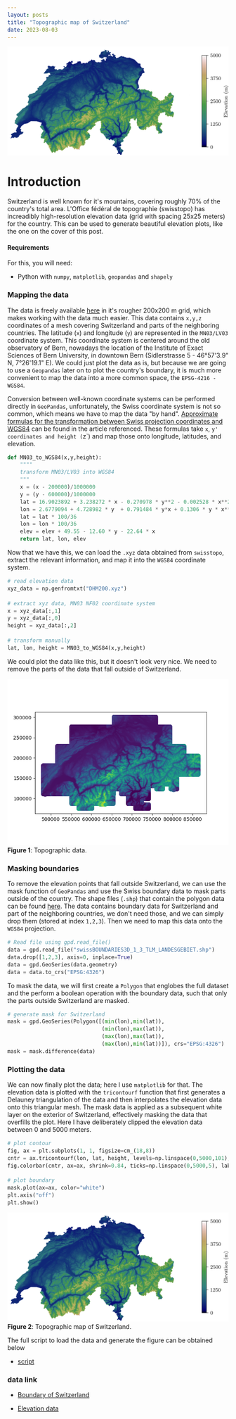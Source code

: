 ```yaml
---
layout: posts
title: "Topographic map of Switzerland"
date: 2023-08-03
---
```


![](../assets/images//topo_map_Switzerland.png)


# Introduction

Switzerland is well known for it's mountains, covering roughly 70% of the country's total area. L'Office fédéral de topographie (swisstopo) has increadibly high-resolution elevation data (grid with spacing 25x25 meters) for the country. This can be used to generate beautiful elevation plots, like the one on the cover of this post.

#### Requirements

For this, you will need: 
* Python with `numpy`, `matplotlib`, `geopandas` and `shapely`

### Mapping the data

The data is freely available [here](https://data.geo.admin.ch/ch.swisstopo.digitales-hoehenmodell_25/data.zip) in it's rougher 200x200 m grid, which makes working with the data much easier. This data contains `x,y,z` coordinates of a mesh covering Switzerland and parts of the neighboring countries. The latitude (`x`) and longitude (`y`) are represented in the `MN03/LV03` coordinate system. This coordinate system is centered around the old observatory of Bern, nowadays the location of the Institute of Exact Sciences of Bern University, in downtown Bern (Sidlerstrasse 5 - 46°57'3.9" N, 7°26'19.1" E). We could just plot the data as is, but because we are going to use a `Geopandas` later on to plot the country's boundary, it is much more convenient to map the data into a more common space, the `EPSG-4216 - WGS84`. 

Conversion between well-known coordinate systems can be performed directly in `GeoPandas`, unfortunately, the Swiss coordinate system is not so common, which means we have to map the data "by hand". [Approximate formulas for the transformation between Swiss projection coordinates and WGS84](https://www.swisstopo.admin.ch/content/swisstopo-internet/en/topics/survey/reference-systems/switzerland/_jcr_content/contentPar/tabs/items/dokumente_publikatio/tabPar/downloadlist/downloadItems/516_1459343097192.download/ch1903wgs84-EN.pdf) can be found in the article referenced. These formulas take `x`, `y' coordinates and height (`z`) and map those onto longitude, latitudes, and elevation.

```python
def MN03_to_WGS84(x,y,height):
    """"
    transform MN03/LV03 into WGS84
    """
    x = (x - 200000)/1000000
    y = (y - 600000)/1000000
    lat = 16.9023892 + 3.238272 * x - 0.270978 * y**2 - 0.002528 * x**2 - 0.0447 * y**2 * x - 0.0140 * x**3 
    lon = 2.6779094 + 4.728982 * y  + 0.791484 * y*x + 0.1306 * y * x**2 - 0.0436 * y**3
    lat = lat * 100/36
    lon = lon * 100/36
    elev = elev + 49.55 - 12.60 * y - 22.64 * x
    return lat, lon, elev
```

Now that we have this, we can load the `.xyz` data obtained from `swisstopo`, extract the relevant information, and map it into the `WGS84` coordinate system.

```python
# read elevation data
xyz_data = np.genfromtxt("DHM200.xyz")

# extract xyz data, MN03 NF02 coordinate system
x = xyz_data[:,1]
y = xyz_data[:,0]
height = xyz_data[:,2]

# transform manually
lat, lon, height = MN03_to_WGS84(x,y,height)
```

We could plot the data like this, but it doesn't look very nice. We need to remove the parts of the data that fall outside of Switzerland.

![](../assets/images/Figure_1.png)
**Figure 1**: Topographic data.


### Masking boundaries

To remove the elevation points that fall outside Switzerland, we can use the mask function of `GeoPandas` and use the Swiss boundary data to mask parts outside of the country. The shape files (`.shp`) that contain the polygon data can be found [here](https://data.geo.admin.ch/ch.swisstopo.swissboundaries3d/swissboundaries3d_2023-01/swissboundaries3d_2023-01_2056_5728.shp.zip). The data contains boundary data for Switzerland and part of the neighboring countries, we don't need those, and we can simply drop them (stored at index `1,2,3`). Then we need to map this data onto the `WGS84` projection.

```python
# Read file using gpd.read_file()
data = gpd.read_file("swissBOUNDARIES3D_1_3_TLM_LANDESGEBIET.shp")
data.drop([1,2,3], axis=0, inplace=True)
data = gpd.GeoSeries(data.geometry)
data = data.to_crs("EPSG:4326")
```

To mask the data, we will first create a `Polygon` that englobes the full dataset and the perform a boolean operation with the boundary data, such that only the parts outside Switzerland are masked.

```python
# generate mask for Switzerland
mask = gpd.GeoSeries(Polygon([(min(lon),min(lat)),
                              (min(lon),max(lat)),
                              (max(lon),max(lat)),
                              (max(lon),min(lat))]), crs="EPSG:4326")
mask = mask.difference(data) 
```

### Plotting the data

We can now finally plot the data; here I use `matplotlib` for that. The elevation data is plotted with the `tricontourf` function that first generates a Delauney triangulation of the data and then interpolates the elevation data onto this triangular mesh. The mask data is applied as a subsequent white layer on the exterior of Switzerland, effectively masking the data that overfills the plot. Here I have deliberately clipped the elevation data between 0 and 5000 meters.

```python
# plot contour
fig, ax = plt.subplots(1, 1, figsize=cm_(18,8))
cntr = ax.tricontourf(lon, lat, height, levels=np.linspace(0,5000,101), cmap="gist_earth")
fig.colorbar(cntr, ax=ax, shrink=0.84, ticks=np.linspace(0,5000,5), label="Elevation (m)")

# plot boundary
mask.plot(ax=ax, color="white")
plt.axis("off")
plt.show()
```

![](../assets/images//topo_map_Switzerland.png)
**Figure 2**: Topographic map of Switzerland.

The full script to load the data and generate the figure can be obtained below

* [script](../assets/scripts/figure.py)

### data link

* [Boundary of Switzerland](https://data.geo.admin.ch/ch.swisstopo.swissboundaries3d/swissboundaries3d_2023-01/swissboundaries3d_2023-01_2056_5728.shp.zip)

* [Elevation data](https://data.geo.admin.ch/ch.swisstopo.digitales-hoehenmodell_25/data.zip)